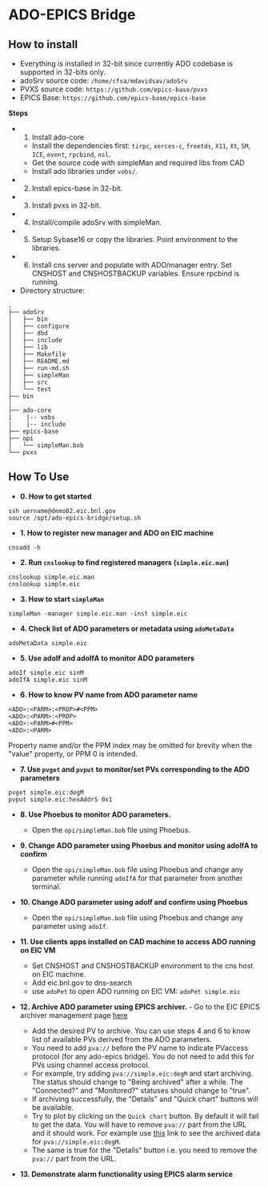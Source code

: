 
# ADO-EPICS Bridge

## How to install

- Everything is installed in 32-bit since currently ADO codebase is supported in 32-bits only.
- adoSrv source code: `/home/cfsa/mdavidsav/adoSrv`
- PVXS source code: `https://github.com/epics-base/pvxs`
- EPICS Base: `https://github.com/epics-base/epics-base`

**Steps**
- 1. Install ado-core
	- Install the dependencies first: `tirpc`, `xerces-c`, `freetds`, `X11`, `Xt`, `SM`, `ICE`, `event`, `rpcbind`, `nsl`.
	- Get the source code with simpleMan and required libs from CAD
  - Install ado libraries under `vobs/`.
- 2. Install epics-base in 32-bit. 
- 3. Install pvxs in 32-bit. 
- 4. Install/compile adoSrv with simpleMan. 
- 5. Setup Sybase16 or copy the libraries. Point environment to the libraries.
- 6. Install cns server and populate with ADO/manager entry. Set CNSHOST and CNSHOSTBACKUP variables. Ensure rpcbind is running.
- Directory structure:

```
.
├── adoSrv
│   ├── bin
│   ├── configure
│   ├── dbd
│   ├── include
│   ├── lib
│   ├── Makefile
│   ├── README.md
│   ├── run-md.sh
│   ├── simpleMan
│   ├── src
│   └── test
├── bin
│ 
├── ado-core
|    |-- vobs
|    |-- include
├── epics-base 
├── opi
│   └── simpleMan.bob
└── pvxs 
```

## How To Use

- **0. How to get started**
```
ssh uername@demo02.eic.bnl.gov
source /opt/ado-epics-bridge/setup.sh
```

- **1. How to register new manager and ADO on EIC machine**
```
cnsadd -h
```

- **2. Run `cnslookup` to find registered managers (`simple.eic.man`)**
```
cnslookup simple.eic.man
cnslookup simple.eic
```

- **3. How to start `simpleMan`**
```
simpleMan -manager simple.eic.man -inst simple.eic
```

- **4. Check list of ADO parameters or metadata using `adoMetaData`**
```
adoMetaData simple.eic
```

- **5. Use adoIf and adoIfA to monitor ADO parameters**
```
adoIf simple.eic sinM
adoIfA simple.eic sinM
```

- **6. How to know PV name from ADO parameter name**
```
<ADO>:<PARM>:<PROP>#<PPM>
<ADO>:<PARM>:<PROP>
<ADO>:<PARM>#<PPM>
<ADO>:<PARM>
```
Property name and/or the PPM index may be omitted for brevity when the "value" property, or PPM 0 is intended.

- **7. Use `pvget` and `pvput` to monitor/set PVs corresponding to the ADO parameters** 

```
pvget simple.eic:degM
pvput simple.eic:hexAddrS 0x1
```

- **8. Use Phoebus to monitor ADO parameters.**
	- Open the `opi/simpleMan.bob` file using Phoebus.

- **9. Change ADO parameter using Phoebus and monitor using adoIfA to confirm**
	- Open the `opi/simpleMan.bob` file using Phoebus and change any parameter while running `adoIfA` for that parameter from another terminal.

- **10. Change ADO parameter using adoIf and confirm using Phoebus**
	- Open the `opi/simpleMan.bob` file using Phoebus and change any parameter using `adoIf`.

- **11. Use clients apps installed on CAD machine to access ADO running on EIC VM**
	- Set CNSHOST and CNSHOSTBACKUP environment to the cns host on EIC machine.
	- Add eic.bnl.gov to dns-search
	- use `adoPet` to open ADO running on EIC VM: `adoPet simple.eic`

- **12. Archive ADO parameter using EPICS archiver.**
        - Go to the EIC EPICS archiver management page [here](http://demo01.eic.bnl.gov:10065/mgmt/ui/index.html)
	- Add the desired PV to archive. You can use steps 4 and 6 to know list of available PVs derived from the ADO parameters. 
	- You need to add `pva://` before the PV name to indicate PVaccess protocol (for any ado-epics bridge). You do not need to add this for PVs using channel access protocol.
	- For example, try adding `pva://simple.eic:degM` and start archiving. The status should change to "Being archived" after a while. The "Connected?" and "Monitored?" statuses should change to "true". 
	- If archiving successfully, the "Details" and "Quick chart" buttons will be available.
	- Try to plot by clicking on the `Quick chart` button. By default it will fail to get the data. You will have to remove `pva://` part from the URL and it should work.
	For example use [this](http://demo01.eic.bnl.gov:10068/retrieval/ui/viewer/archViewer.html?pv=simple.eic%3AdegM) link to see the archived data for `pva://simple.eic:degM`. 
	- The same is true for the "Details" button i.e. you need to remove the `pva://` part from the URL.

- **13. Demonstrate alarm functionality using EPICS alarm service**





